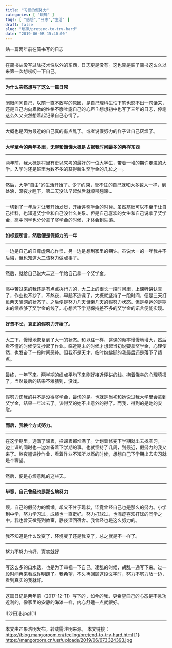 ```yaml
---
title: "习惯的假努力"
categories: [ "琐碎" ]
tags: [ "感想","日志","生活" ]
draft: false
slug: "琐碎/pretend-to-try-hard"
date: "2019-06-08 15:40:00"
---
```


贴一篇两年前在简书写的日志

---

在简书从没写过除技术性以外的东西，日志更是没有。这也算是装了简书这么久以来第一次想唠叨一下自己。

-----

**为什么突然想写了这么一篇日常**

-----

闭眼问问自己，以前一直不敢写的原因，是自己理科生怕下笔也憋不出一句话来，还是自己内向卑微的性格不愿吐露自己的心声？想想初中也写了三年的日志，停笔这么久又突然想着起记录自己心情了。

-----

大概也是因为最近的自己真的有点乱了。或者说假努力的样子让自己厌烦了。

-----

**大学至今的两年多里，无聊和慵懒大概是占据我时间最多的两样东西**

-----

两年前，我大概是村里有史以来考的最好的一位大学生，带着一堆的期许走进的大学。入学时还是班里为数不多的获得新生奖学金的几位之一。

-----

然后，大学"自由"的生活开始了。少了约束，管不住的自己就和大多数人一样，到处浪，深夜才睡下，第二天没法早起然后就顺带翘课...

-----

一切到了一年后才让我开始发觉，开始评奖学金的时候。虽然基础可以不至于让自己挂科，也知道奖学金和自己没什么关系。但是自己喜欢的女生和自己说拿了奖学金，高中同学也分分拿了奖学金的时候，才体会到失落。

----

**如标题所言，然后便是假努力的一年**

----

一边是自己的自尊虚荣心作祟，另一边是想到家里的期许。虽说大一的一年我并不后悔，但也知道大二该努力做点事了。

-----

然后，就给自己说大二这一年给自己拿一个奖学金。

-----

高中苦过来的我还是有点点执行力的，大二上的很长一段时间里，上课听讲认真了，作业也不抄了，不熬夜，早起不逃课了。大概就坚持了一段时间，便是三天打鱼两天晒网的状态了。之后便是努力几天慵懒几天的假努力状态。但是幸运的是期末的绩点够了奖学金的线了。心想若下学期保持差不多的奖学金的诺言便能实现。

------

**好景不长，真正的假努力开始了。**

------

大二下，慢慢地恢复到了大一的状态。和以往一样，逃课的频率慢慢地增大，然后看不懂的时候便又抄起了作业。临近期末的时候才想起当初说要拿奖学金，心理使然，也发奋了一段时间恶补。但我不是天才，临时抱佛脚的我最后还是落下了绩点。

------

最终，一年下来。两学期的绩点平均下来刚好接近评讲的线。抱着侥幸的心理填报了，当然最后的结果不难猜到，没戏。

------

假努力伤我的并不是没得奖学金，最伤的是。也就是当初和她说过我大学里会拿到奖学金，结果一年过去了。该得奖的她不出意外的得了。而我，得到的是她的安慰。

------

**而后，我换个方式努力。**

------

在这学期里，选满了课表，把课表都堆满了。计划着修完下学期就出去找实习，一边上课的同时也一边准备着下学期的事。也就坚持了几周，到最近，假努力的我又来了。熬夜翘课抄作业，看着作业不知所以然的时候，想想自己下学期出去实习就是个奢望。

----

然后，便是心烦意乱的这些天。

----


**毕竟，自己曾经也是那么地努力**

----

烦，自己的假努力的慵懒。却又不甘于现状，毕竟曾经自己也是那么的努力。小学到中学，努力学习过，成绩也一直挺好。努力打球过，也混迹喜欢打球的同学之中。我也曾天微亮到教室，静夜深回宿舍。我曾经也是这么努力的。

----

我不知道是什么改变了，环境变了还是我变了，总之就是不一样了。

----

努力不努力也好，真实就好

----

写这么多的口水话，也是为了审视一下自己。凌乱的时候，胡乱一通写下来。过一段时间再来看或许明朗了。我希望，不久再回顾这段文字时，努力不努力放一边，看到真实的我就好。


---- 

这篇日记是两年前（2017-12-11）写下的，如今的我，更希望自己的心态是不急功近利的，像家里的安静的海滩一样，内心舒适一点就很好。

![沙田港.jpg][1]

---

本文由芒果浩明发布，转载需注明来源。
本文链接：https://blog.mangoroom.cn/feeling/pretend-to-try-hard.html
  [1]: https://mangoroom.cn/usr/uploads/2019/06/673324393.jpg